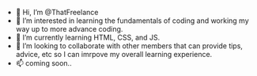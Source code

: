 - 👋 Hi, I’m @ThatFreelance
- 👀 I’m interested in learning the fundamentals of coding and working my way up to more advance coding.
- 🌱 I’m currently learning HTML, CSS, and JS.
- 💞️ I’m looking to collaborate with other members that can provide tips, advice, etc so I can imrpove my overall learning experience.
- 📫 coming soon..
<!---
ThatFreelance/ThatFreelance is a ✨ special ✨ repository because its `README.md` (this file) appears on your GitHub profile.
You can click the Preview link to take a look at your changes.
--->
